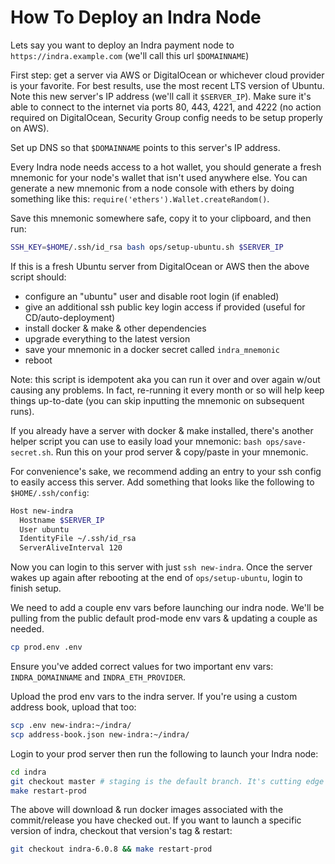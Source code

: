 
# How To Deploy an Indra Node

Lets say you want to deploy an Indra payment node to `https://indra.example.com` (we'll call this url `$DOMAINNAME`)

First step: get a server via AWS or DigitalOcean or whichever cloud provider is your favorite. For best results, use the most recent LTS version of Ubuntu. Note this new server's IP address (we'll call it `$SERVER_IP`). Make sure it's able to connect to the internet via ports 80, 443, 4221, and 4222 (no action required on DigitalOcean, Security Group config needs to be setup properly on AWS).

Set up DNS so that `$DOMAINNAME` points to this server's IP address.

Every Indra node needs access to a hot wallet, you should generate a fresh mnemonic for your node's wallet that isn't used anywhere else. You can generate a new mnemonic from a node console with ethers by doing something like this: `require('ethers').Wallet.createRandom()`.

Save this mnemonic somewhere safe, copy it to your clipboard, and then run:

```bash
SSH_KEY=$HOME/.ssh/id_rsa bash ops/setup-ubuntu.sh $SERVER_IP
```

If this is a fresh Ubuntu server from DigitalOcean or AWS then the above script should:
 - configure an "ubuntu" user and disable root login (if enabled)
 - give an additional ssh public key login access if provided (useful for CD/auto-deployment)
 - install docker & make & other dependencies
 - upgrade everything to the latest version
 - save your mnemonic in a docker secret called `indra_mnemonic`
 - reboot

Note: this script is idempotent aka you can run it over and over again w/out causing any problems. In fact, re-running it every month or so will help keep things up-to-date (you can skip inputting the mnemonic on subsequent runs).

If you already have a server with docker & make installed, there's another helper script you can use to easily load your mnemonic: `bash ops/save-secret.sh`. Run this on your prod server & copy/paste in your mnemonic.

For convenience's sake, we recommend adding an entry to your ssh config to easily access this server. Add something that looks like the following to `$HOME/.ssh/config`:

```bash
Host new-indra
  Hostname $SERVER_IP
  User ubuntu
  IdentityFile ~/.ssh/id_rsa
  ServerAliveInterval 120
```

Now you can login to this server with just `ssh new-indra`. Once the server wakes up again after rebooting at the end of `ops/setup-ubuntu`, login to finish setup.

We need to add a couple env vars before launching our indra node. We'll be pulling from the public default prod-mode env vars & updating a couple as needed.

```bash
cp prod.env .env
```

Ensure you've added correct values for two important env vars: `INDRA_DOMAINNAME` and `INDRA_ETH_PROVIDER`.

Upload the prod env vars to the indra server. If you're using a custom address book, upload that too:

```bash
scp .env new-indra:~/indra/
scp address-book.json new-indra:~/indra/
```

Login to your prod server then run the following to launch your Indra node:

```bash
cd indra
git checkout master # staging is the default branch. It's cutting edge but maybe buggy.
make restart-prod
```

The above will download & run docker images associated with the commit/release you have checked out. If you want to launch a specific version of indra, checkout that version's tag & restart:

```bash
git checkout indra-6.0.8 && make restart-prod
```

